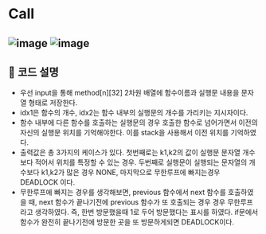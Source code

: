# Call
![image](https://user-images.githubusercontent.com/100823955/222999249-4824d28b-ab7c-447b-b6c2-54c22115763e.png)
![image](https://user-images.githubusercontent.com/100823955/222999345-f8f9fd1d-1411-4956-af10-723ed74e772f.png)
---------------------
## 🎉 코드 설명
+ 우선 input을 통해 method[n][32] 2차원 배열에 함수이름과 실행문 내용을 문자열 형태로 저장한다.
+ idx1은 함수의 개수, idx2는 함수 내부의 실행문의 개수를 가리키는 지시자이다.
+ 함수 내부에 다른 함수를 호출하는 실행문의 경우 호출한 함수로 넘어가면서 이전의 자신의 실행문 위치를 기억해야한다. 이를 stack을 사용해서 이전 위치를 기억하였다.
+ 출력값은 총 3가지의 케이스가 있다. 첫번째로는 k1,k2의 값이 실행문 문자열 개수보다 적어서 위치를 특정할 수 있는 경우. 두번째로 실행문이 실행되는 문자열의 개수보다 k1,k2가 많은 경우 NONE, 마지막으로 무한루프에 빠지는경우 DEADLOCK 이다.
+ 무한루프에 빠지는 경우를 생각해보면, previous 함수에서 next 함수를 호출하였을 때, next 함수가 끝나기전에 previous 함수가 또 호출되는 경우 경우 무한루프라고 생각하였다. 즉, 한번 방문했을때 1로 두어 방문했다는 표시를 하였다. if문에서 함수가 완전히 끝나기전에 방문한 곳을 또 방문하게되면 DEADLOCK이다.
